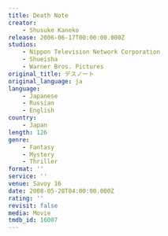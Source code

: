 ```yaml
---
title: Death Note
creator:
    - Shusuke Kaneko
release: 2006-06-17T00:00:00.000Z
studios:
    - Nippon Television Network Corporation
    - Shueisha
    - Warner Bros. Pictures
original_title: デスノート
original_language: ja
language:
    - Japanese
    - Russian
    - English
country:
    - Japan
length: 126
genre:
    - Fantasy
    - Mystery
    - Thriller
format: ''
service: ''
venue: Savoy 16
date: 2008-05-20T04:00:00.000Z
rating: ''
revisit: false
media: Movie
tmdb_id: 16007
---
```



